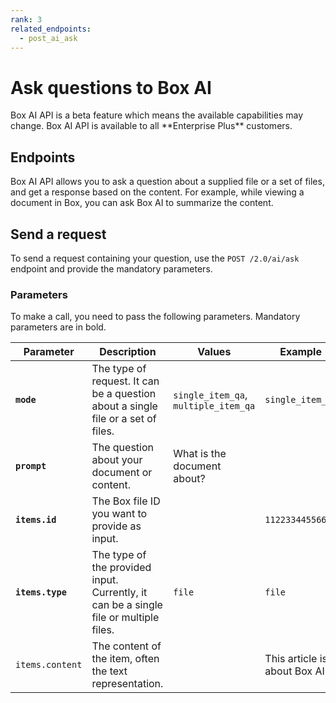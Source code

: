 ```yaml
---
rank: 3
related_endpoints:
  - post_ai_ask
---
```


# Ask questions to Box AI

<Message type="notice">
Box AI API is a beta feature which means the
available capabilities may change.
Box AI API is available to all **Enterprise Plus** customers.

</Message>

## Endpoints

Box AI API allows you to
ask a question about a supplied file or
a set of files, and get a response based on
the content.
For example, while viewing a document in Box,
you can ask Box AI to summarize the content.

## Send a request

To send a request containing your question,
use the `POST /2.0/ai/ask` endpoint and
provide the mandatory parameters.

<Samples id='post_ai_ask' />

### Parameters

<!-- markdownlint-disable line-length -->

To make a call, you need to pass the following parameters.
Mandatory parameters are in bold.

| Parameter    | Description                                                                                             | Values                               | Example                     |
| ------------ | ------ | ----------- | --- |
| **`mode`** | The type of request. It can be a question about a single file or a set of files.  | `single_item_qa`, `multiple_item_qa` | `single_item_qa`   |
| **`prompt`**   | The question about your document or content. | What is the document about? |
|**`items.id`**  | The Box file ID you want to provide as input. | | `112233445566`|
| **`items.type`** | The type of the provided input. Currently, it can be a single file or multiple files.  | `file`          | `file`   |
| `items.content` | The content of the item, often the text representation.  |     |  This article is about Box AI.    |

<!-- markdownlint-enable line-length -->
